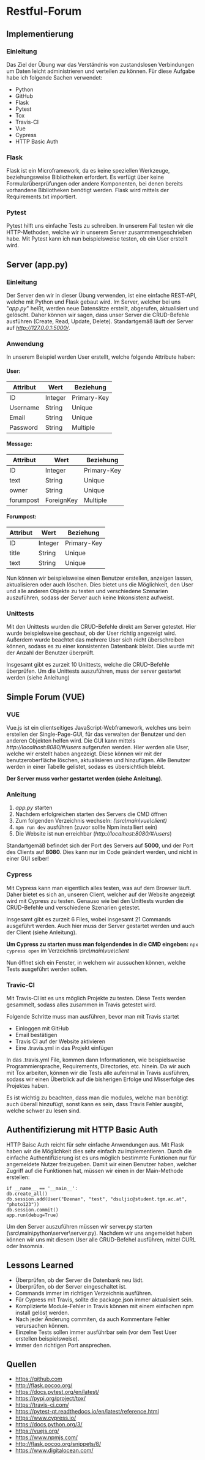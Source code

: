 
# Restful-Forum
  
  
## Implementierung  
### Einleitung  
Das Ziel der Übung war das Verständnis von zustandslosen Verbindungen um Daten leicht administrieren und verteilen zu können. Für diese Aufgabe habe ich folgende Sachen verwendet:  
  
 - Python
 - GitHub
 - Flask
 - Pytest
 - Tox
 - Travis-CI
 - Vue
 - Cypress
 - HTTP Basic Auth
  
  
### Flask  
Flask ist ein Microframework, da es keine speziellen Werkzeuge, beziehungsweise Bibliotheken erfordert. Es verfügt über keine Formularüberprüfungen oder andere Komponenten, bei denen bereits vorhandene Bibliotheken benötigt werden. Flask wird mittels der Requirements.txt importiert.  
  
### Pytest  
  
Pytest hilft uns einfache Tests zu schreiben. In unserem Fall testen wir die HTTP-Methoden, welche wir in unserem Server zusammmengeschrieben habe. Mit Pytest kann ich nun beispielsweise testen, ob ein User erstellt wird.  
  
## Server (app.py)  
  
### Einleitung  
Der Server den wir in dieser Übung verwenden, ist eine einfache REST-API, welche mit Python und Flask gebaut wird. Im Server, welcher bei uns "*app.py*" heißt, werden neue Datensätze erstellt, abgerufen,  aktualisiert und gelöscht. Daher können wir sagen, dass unser Server die CRUD-Befehle ausführen (Create, Read, Update, Delete). Standartgemäß läuft der Server auf  *http://127.0.0.1:5000/*.  
  
### Anwendung  
In unserem Beispiel werden User erstellt, welche folgende Attribute haben:  
  
#### User:    
|Attribut| Wert |Beziehung |  
|--|--|--|  
| ID | Integer | Primary-Key  
| Username | String | Unique  
| Email | String | Unique  
| Password | String | Multiple  
  
#### Message:     
|Attribut| Wert |Beziehung |  
|--|--|--|  
| ID | Integer | Primary-Key  
| text | String | Unique  
| owner | String | Unique  
| forumpost | ForeignKey | Multiple    

#### Forumpost:    
|Attribut| Wert |Beziehung |  
|--|--|--|  
| ID | Integer | Primary-Key  
| title | String | Unique  
| text | String | Unique  


Nun können wir beispielsweise einen Benutzer erstellen, anzeigen lassen, aktualisieren oder auch löschen. Dies bietet uns die Möglichkeit, den User und alle anderen Objekte zu testen und verschiedene Szenarien auszuführen, sodass der Server auch keine Inkonsistenz aufweist.  
  
  
### Unittests  
Mit den Unittests wurden die CRUD-Befehle direkt am Server getestet. Hier wurde beispielsweise geschaut, ob der User richtig angezeigt wird. Außerdem wurde beachtet das mehrere User sich nicht überschreiben können, sodass es zu einer konsistenten Datenbank bleibt. Dies wurde mit der Anzahl der Benutzer überprüft.  
  
Insgesamt gibt es zurzeit 10 Unittests, welche die CRUD-Befehle überprüfen. Um die Unittests auszuführen, muss der server gestartet werden (siehe Anleitung)  
  
## Simple Forum (VUE)  
  
### VUE  
Vue.js ist ein clientseitiges JavaScript-Webframework, welches uns beim erstellen der Single-Page-GUI, für das verwalten der Benutzer und den anderen Objekten helfen wird. Die GUI kann mittels *http://localhost:8080/#/users* aufgerufen werden. Hier werden alle User, welche wir erstellt haben angezeigt. Diese können wir mit der benutzeroberfläche löschen, aktualisieren und hinzufügen. Alle Benutzer werden in einer Tabelle gelistet, sodass es übersichtlich bleibt.  
  
**Der Server muss vorher gestartet werden (siehe Anleitung).**  
  
### Anleitung  
  
 1. *app.py* starten
 2. Nachdem erfolgreichen starten des Servers die CMD öffnen  
 3. Zum folgenden Verzeichnis wechseln: *(\src\main\vue\client)*  
 4. `npm run dev` ausführen (zuvor sollte Npm installiert sein)  
 5. Die Website ist nun erreichbar (*http://localhost:8080/#/users*)  
   
 Standartgemäß befindet sich der Port des Servers auf **5000**, und der Port des Clients auf **8080**. Dies kann nur im Code geändert werden, und nicht in einer GUI selber!  
  
  
### Cypress  
Mit Cypress kann man eigentlich alles testen, was auf dem Browser läuft. Daher bietet es sich an, unseren Client, welcher auf der Website angezeigt wird mit Cypress zu testen. Genauso wie bei den Unittests wurden die CRUD-Befehle und verschiedene Szenarien getestet.  
  
Insgesamt gibt es zurzeit 6 Files, wobei insgesamt 21 Commands ausgeführt werden. Auch hier muss der Server gestartet werden und auch der Client (siehe Anleitung).  
  
**Um Cypress zu starten muss man folgendendes in die CMD eingeben:** `npx cypress open` im Verzeichnis *\src\main\vue\client*  
  
Nun öffnet sich ein Fenster, in welchem wir aussuchen können, welche Tests ausgeführt werden sollen.  
  
### Travic-CI  
Mit Travis-CI ist es uns möglich Projekte zu testen. Diese Tests werden gesammelt, sodass alles zusammen in Travis getestet wird.  
  
Folgende Schritte muss man ausführen, bevor man mit Travis startet  
  
 - Einloggen mit GitHub  
 - Email bestätigen  
 - Travis CI auf der Website aktivieren  
 - Eine .travis.yml in das Projekt einfügen  
  
In das .travis.yml File, kommen dann Informationen, wie beispielsweise Programmiersprache, Requirements, Directories, etc. hinein. Da wir auch mit Tox arbeiten, können wir die Tests alle aufeinmal in Travis ausführen, sodass wir einen Überblick auf die bisherigen Erfolge und Misserfolge des Projektes haben.  
  
Es ist wichtig zu beachten, dass man die modules, welche man benötigt auch überall hinzufügt, sonst kann es sein, dass Travis Fehler ausgibt, welche schwer zu lesen sind.  
  

## Authentifizierung mit HTTP Basic Auth
HTTP Baisc Auth reicht für sehr einfache Anwendungen aus. Mit Flask haben wir die Möglichkeit dies sehr einfach zu implementieren. Durch die einfache Authentifizierung ist es uns möglich bestimmte Funktionen nur für angemeldete Nutzer freizugeben. Damit wir einen Benutzer haben, welcher Zugriff auf die Funktionen hat, müssen wir einen in der Main-Methode erstellen:

    if __name__ == '__main__':  
    db.create_all()  
    db.session.add(User("Dzenan", "test", "dsuljic@student.tgm.ac.at", "photo123"))  
    db.session.commit()  
    app.run(debug=True)
  Um den Server auszuführen müssen wir server.py starten (\src\main\python\server\server.py). Nachdem wir uns angemeldet haben können wir uns mit diesem User alle CRUD-Befehel ausführen, mittel CURL oder Insomnia.


## Lessons Learned  
  
 - Überprüfen, ob der Server die Datenbank neu lädt.  
 - Überprüfen, ob der Server eingeschaltet ist.  
 - Commands immer im richtigen Verzeichnis ausführen.  
 - Für Cypress mit Travis, sollte die package.json immer aktualisiert sein.  
 - Komplizierte Module-Fehler in Travis können mit einem einfachen npm install gelöst werden.  
 - Nach jeder Änderung commiten, da auch Kommentare Fehler verursachen können.  
 - Einzelne Tests sollen immer ausführbar sein (vor dem Test User erstellen beispielsweise).  
 - Immer den richtigen Port ansprechen.  
  
  
## Quellen  
  
 - https://github.com  
 - http://flask.pocoo.org/  
 - https://docs.pytest.org/en/latest/  
 - https://pypi.org/project/tox/  
 - https://travis-ci.com/  
 - https://pytest-qt.readthedocs.io/en/latest/reference.html  
 - https://www.cypress.io/  
 - https://docs.python.org/3/  
 - https://vuejs.org/  
 - https://www.npmjs.com/
 - http://flask.pocoo.org/snippets/8/
 - https://www.digitalocean.com/

